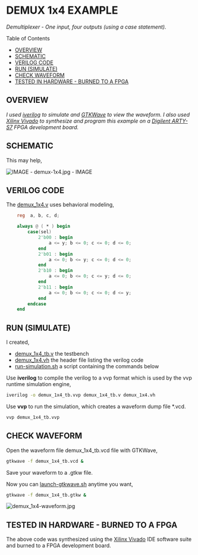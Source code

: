 # DEMUX 1x4 EXAMPLE

_Demultiplexer - One input, four outputs (using a case statement)._

Table of Contents

* [OVERVIEW](https://github.com/JeffDeCola/my-verilog-examples/tree/master/combinational-logic/multiplexers-and-demultiplexers/demux_1x4#overview)
* [SCHEMATIC](https://github.com/JeffDeCola/my-verilog-examples/tree/master/combinational-logic/multiplexers-and-demultiplexers/demux_1x4#schematic)
* [VERILOG CODE](https://github.com/JeffDeCola/my-verilog-examples/tree/master/combinational-logic/multiplexers-and-demultiplexers/demux_1x4#verilog-code)
* [RUN (SIMULATE)](https://github.com/JeffDeCola/my-verilog-examples/tree/master/combinational-logic/multiplexers-and-demultiplexers/demux_1x4#run-simulate)
* [CHECK WAVEFORM](https://github.com/JeffDeCola/my-verilog-examples/tree/master/combinational-logic/multiplexers-and-demultiplexers/demux_1x4#check-waveform)
* [TESTED IN HARDWARE - BURNED TO A FPGA](https://github.com/JeffDeCola/my-verilog-examples/tree/master/combinational-logic/multiplexers-and-demultiplexers/demux_1x4#tested-in-hardware---burned-to-a-fpga)

## OVERVIEW

_I used
[iverilog](https://github.com/JeffDeCola/my-cheat-sheets/tree/master/hardware/tools/simulation/iverilog-cheat-sheet)
to simulate and
[GTKWave](https://github.com/JeffDeCola/my-cheat-sheets/tree/master/hardware/tools/simulation/gtkwave-cheat-sheet)
to view the waveform. I also used
[Xilinx Vivado](https://github.com/JeffDeCola/my-cheat-sheets/tree/master/hardware/tools/synthesis/xilinx-vivado-cheat-sheet)
to synthesize and program this example on a
[Digilent ARTY-S7](https://github.com/JeffDeCola/my-cheat-sheets/tree/master/hardware/development/fpga-development-boards/digilent-arty-s7-cheat-sheet)
FPGA development board._

## SCHEMATIC

This may help,

![IMAGE - demux-1x4.jpg - IMAGE](../../../docs/pics/demux-1x4.jpg)

## VERILOG CODE

The
[demux_1x4.v](https://github.com/JeffDeCola/my-verilog-examples/blob/master/combinational-logic/multiplexers-and-demultiplexers/demux_1x4/demux_1x4.v)
uses behavioral modeling,

```verilog
    reg  a, b, c, d;

    always @ ( * ) begin
        case(sel)
            2'b00 : begin
                a <= y; b <= 0; c <= 0; d <= 0;
            end
            2'b01 : begin
                a <= 0; b <= y; c <= 0; d <= 0;
            end
            2'b10 : begin
                a <= 0; b <= 0; c <= y; d <= 0;
            end
            2'b11 : begin
                a <= 0; b <= 0; c <= 0; d <= y;
            end
        endcase
    end
```

## RUN (SIMULATE)

I created,

* [demux_1x4_tb.v](https://github.com/JeffDeCola/my-verilog-examples/blob/master/combinational-logic/multiplexers-and-demultiplexers/demux_1x4/demux_1x4_tb.v)
the testbench
* [demux_1x4.vh](https://github.com/JeffDeCola/my-verilog-examples/blob/master/combinational-logic/multiplexers-and-demultiplexers/demux_1x4/demux_1x4.vh)
the header file listing the verilog code
* [run-simulation.sh](https://github.com/JeffDeCola/my-verilog-examples/blob/master/combinational-logic/multiplexers-and-demultiplexers/demux_1x4/run-simulation.sh)
a script containing the commands below

Use **iverilog** to compile the verilog to a vvp format
which is used by the vvp runtime simulation engine,

```bash
iverilog -o demux_1x4_tb.vvp demux_1x4_tb.v demux_1x4.vh
```

Use **vvp** to run the simulation, which creates a waveform dump file *.vcd.

```bash
vvp demux_1x4_tb.vvp
```

## CHECK WAVEFORM

Open the waveform file demux_1x4_tb.vcd file with GTKWave,

```bash
gtkwave -f demux_1x4_tb.vcd &
```

Save your waveform to a .gtkw file.

Now you can
[launch-gtkwave.sh](https://github.com/JeffDeCola/my-verilog-examples/blob/master/launch-GTKWave-script/launch-gtkwave.sh)
anytime you want,

```bash
gtkwave -f demux_1x4_tb.gtkw &
```

![demux_1x4-waveform.jpg](../../../docs/pics/demux_1x4-waveform.jpg)

## TESTED IN HARDWARE - BURNED TO A FPGA

The above code was synthesized using the
[Xilinx Vivado](https://github.com/JeffDeCola/my-cheat-sheets/tree/master/hardware/tools/synthesis/xilinx-vivado-cheat-sheet)
IDE software suite and burned to a FPGA development board.
